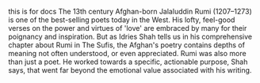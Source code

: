 this is for docs
The 13th century Afghan-born Jalaluddin Rumi (1207–1273) is one of the best-selling poets today in the West. His lofty, feel-good verses on the power and virtues of 'love' are embraced by many for their poignancy and inspiration. But as Idries Shah tells us in his comprehensive chapter about Rumi in The Sufis, the Afghan's poetry contains depths of meaning not often understood, or even appreciated. Rumi was also more than just a poet. He worked towards a specific, actionable purpose, Shah says, that went far beyond the emotional value associated with his writing.
